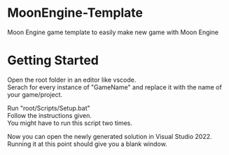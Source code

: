 # MoonEngine-Template
Moon Engine game template to easily make new game with Moon Engine

# Getting Started
Open the root folder in an editor like vscode. <br>
Serach for every instance of "GameName" and replace it with the name of your game/project.

Run "root/Scripts/Setup.bat"<br>
Follow the instructions given.<br>
You might have to run this script two times.

Now you can open the newly generated solution in Visual Studio 2022.<br>
Running it at this point should give you a blank window.
